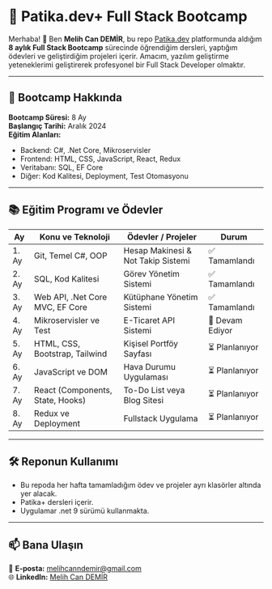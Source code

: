 # 📌 Patika.dev+ Full Stack Bootcamp

Merhaba! 👋 Ben **Melih Can DEMİR**, bu repo [Patika.dev](https://www.patika.dev) platformunda aldığım **8 aylık Full Stack Bootcamp** sürecinde öğrendiğim dersleri, yaptığım ödevleri ve geliştirdiğim projeleri içerir. Amacım, yazılım geliştirme yeteneklerimi geliştirerek profesyonel bir Full Stack Developer olmaktır.

---

## 🎯 Bootcamp Hakkında

**Bootcamp Süresi:** 8 Ay  
**Başlangıç Tarihi:** Aralık 2024  
**Eğitim Alanları:**
- Backend: C#, .Net Core, Mikroservisler
- Frontend: HTML, CSS, JavaScript, React, Redux
- Veritabanı: SQL, EF Core
- Diğer: Kod Kalitesi, Deployment, Test Otomasyonu

---

## 📚 Eğitim Programı ve Ödevler

| **Ay**  | **Konu ve Teknoloji**               | **Ödevler / Projeler**             | **Durum**         |
|---------|-------------------------------------|------------------------------------|-------------------|
| 1. Ay   | Git, Temel C#, OOP                  | Hesap Makinesi & Not Takip Sistemi | ✅ Tamamlandı     |
| 2. Ay   | SQL, Kod Kalitesi                   | Görev Yönetim Sistemi              | ✅ Tamamlandı     |
| 3. Ay   | Web API, .Net Core MVC, EF Core     | Kütüphane Yönetim Sistemi          | ✅ Tamamlandı     |
| 4. Ay   | Mikroservisler ve Test              | E-Ticaret API Sistemi              | 🚀 Devam Ediyor   |
| 5. Ay   | HTML, CSS, Bootstrap, Tailwind      | Kişisel Portföy Sayfası            | ⏳ Planlanıyor    |
| 6. Ay   | JavaScript ve DOM                   | Hava Durumu Uygulaması             | ⏳ Planlanıyor    |
| 7. Ay   | React (Components, State, Hooks)    | To-Do List veya Blog Sitesi        | ⏳ Planlanıyor    |
| 8. Ay   | Redux ve Deployment                 | Fullstack Uygulama                 | ⏳ Planlanıyor    |

---

## 🛠️ Reponun Kullanımı

- Bu repoda her hafta tamamladığım ödev ve projeler ayrı klasörler altında yer alacak.
- Patika+ dersleri içerir.
- Uygulamar .net 9 sürümü kullanmakta.

---

## 📫 Bana Ulaşın

📧 **E-posta:** [melihcanndemir@gmail.com](mailto:melihcanndemir@gmail.com)  
🌐 **LinkedIn:** [Melih Can DEMİR](https://www.linkedin.com/in/-melihcandemir)  
